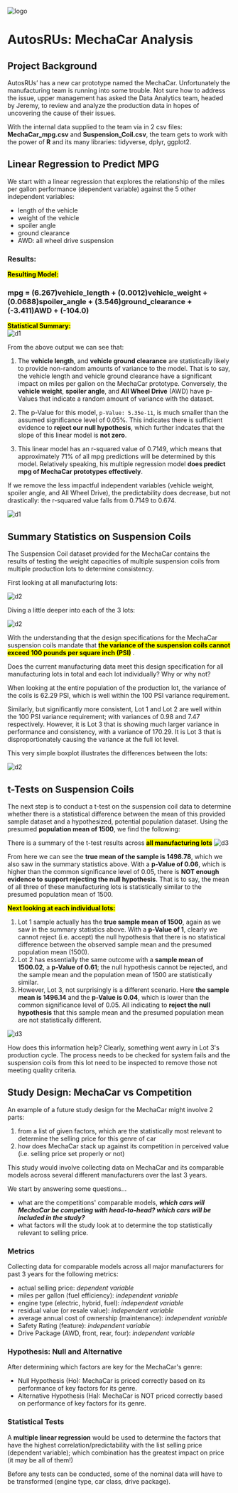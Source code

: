 ![logo](./Images/AutoRUs.png)
# AutosRUs: MechaCar Analysis

## Project Background
AutosRUs’ has a new car prototype named the MechaCar.  Unfortunately the manufacturing team is running into some trouble.  Not sure how to address the issue, upper management has asked the Data Analytics team, headed by Jeremy, to review and analyze the production data in hopes of uncovering the cause of their issues.

With the internal data supplied to the team via in 2 csv files: **MechaCar_mpg.csv** and **Suspension_Coil.csv**, the team gets to work with the power of **R** and its many libraries: tidyverse, dplyr, ggplot2.



## Linear Regression to Predict MPG
We start with a linear regression that explores the relationship of the miles per gallon performance (dependent variable) against the 5 other independent variables: 

* length of the vehicle
* weight of the vehicle
* spoiler angle
* ground clearance
* AWD: all wheel drive suspension

### Results:
<mark style="background-color: Yellow">**Resulting Model:**</mark> 

### mpg =  (6.267)**vehicle_length** + (0.0012)**vehicle_weight** + (0.0688)**spoiler_angle** + (3.546)**ground_clearance** + (-3.411)**AWD** + (-104.0)
				

<mark style="background-color: Yellow">**Statistical Summary:**</mark>  
![d1](./Images/linear_regression_d1.png)

From the above output we can see that:

1. The **vehicle length**, and **vehicle ground clearance** are statistically likely to provide non-random amounts of variance to the model. That is to say, the vehicle length and vehicle ground clearance have a significant impact on miles per gallon on the MechaCar prototype. Conversely,
the **vehicle weight**, **spoiler angle**, and **All Wheel Drive** (AWD) have p-Values that indicate a random amount of variance with the dataset.  

2. The p-Value for this model, ```p-Value: 5.35e-11```, is much smaller than the assumed significance level of 0.05%. This indicates there is sufficient evidence to **reject our null hypothesis**, which further indcates that the slope of this linear model is **not zero**.


3.  This linear model has an r-squared value of 0.7149, which means that approximately 71% of all mpg predictions will be determined by this model. Relatively speaking, his multiple regression model **does predict mpg of MechaCar prototypes effectively**. 

If we remove the less impactful independent variables (vehicle weight, spoiler angle, and All Wheel Drive), the predictability does decrease, but not drastically: the r-squared value falls from 0.7149 to 0.674. 

![d1](./Images/new_linear_regression_d1.png)

## Summary Statistics on Suspension Coils

The Suspension Coil dataset provided for the MechaCar contains the results of testing the weight capacities of multiple suspension coils from multiple production lots to determine consistency. 

First looking at all manufacturing lots:

![d2](./Images/total_lot_summary.png)

Diving a little deeper into each of the 3 lots:

![d2](./Images/manufactoring_lot_summary.png)

With the understanding that the design specifications for the MechaCar suspension coils mandate that <mark style="background-color: Yellow">**the variance of the suspension coils cannot exceed 100 pounds per square inch (PSI)**</mark> . 

Does the current manufacturing data meet this design specification for all manufacturing lots in total and each lot individually? Why or why not?

When looking at the entire population of the production lot, the variance of the coils is 62.29 PSI, which is well within the 100 PSI variance requirement.  

Similarly, but significantly more consistent, Lot 1 and Lot 2 are well within the 100 PSI variance requirement; with variances of 0.98 and 7.47 respectively.  However, it is Lot 3 that is showing much larger variance in performance and consistency, with a variance of 170.29.  It is Lot 3 that is disproportionately causing the variance at the full lot level.  

This very simple boxplot illustrates the differences between the lots:

![d2](./Images/boxplot2.png)

## t-Tests on Suspension Coils
The next step is to conduct a t-test on the suspension coil data to determine whether there is a statistical difference between the mean of this provided sample dataset and a hypothesized, potential population dataset. Using the presumed **population mean of 1500**, we find the following:

There is a summary of the t-test results across <mark style="background-color: Yellow">**all manufacturing lots**</mark>
![d3](./Images/t_test_all.png)

From here we can see the **true mean of the sample is 1498.78**, which we also saw in the summary statistics above.  With a **p-Value of 0.06**, which is higher than the common significance level of 0.05, there is **NOT enough evidence to support rejecting the null hypothesis**.  That is to say, the mean of all three of these manufacturing lots is statistically similar to the presumed population mean of 1500. 

<mark style="background-color: Yellow">**Next looking at each individual lots:**</mark>

1. Lot 1 sample actually has the **true sample mean of 1500**, again as we saw in the summary statistics above. With a **p-Value of 1**, clearly we cannot reject (i.e. accept) the null hypothesis that there is no statistical difference between the observed sample mean and the presumed population mean (1500).
2. Lot 2 has essentially the same outcome with a **sample mean of 1500.02**, a **p-Value of 0.61**; the null hypothesis cannot be rejected, and the sample mean and the population mean of 1500 are statistically similar.
3. However, Lot 3, not surprisingly is a different scenario. Here **the sample mean is 1496.14** and the **p-Value is 0.04**, which is lower than the common significance level of 0.05.  All indicating to **reject the null hypothesis** that this sample mean and the presumed population mean are not statistically different.

 ![d3](./Images/t_test_lot.png)

How does this information help?  Clearly, something went awry in Lot 3's production cycle. The process needs to be checked for system fails and the suspension coils from this lot need to be inspected to remove those not meeting quality criteria.

## Study Design: MechaCar vs Competition

An example of a future study design for the MechaCar might involve 2 parts:
1. from a list of given factors, which are the statistically most relevant to determine the selling price for this genre of car
2. how does MechaCar stack up against its competition in perceived value (i.e. selling price set properly or not)

This study would involve collecting data on MechaCar and its comparable models across several different manufacturers over the last 3 years.

We start by answering some questions...

*  what are the competitions' comparable models, ***which cars will MechaCar be competing with head-to-head? which cars will be included in the study?***
*   what factors will the study look at to determine the top statistically relevant to selling price.
 

### Metrics
Collecting data for comparable models across all major manufacturers for past 3 years for the following metrics:

*  actual selling price: *dependent variable*
*  miles per gallon (fuel efficiency): *independent variable*
*  engine type (electric, hybrid, fuel): *independent variable*
*  residual value (or resale value): *independent variable*
*  average annual cost of ownership (maintenance): *independent variable*
*  Safety Rating (feature): *independent variable*
*  Drive Package (AWD, front, rear, four): *independent variable*

### Hypothesis: Null and Alternative
After determining which factors are key for the MechaCar's genre:

 * Null Hypothesis (Ho): MechaCar is priced correctly based on its performance of key factors for its genre.
 * Alternative Hypothesis (Ha): MechaCar is NOT priced correctly based on performance of key factors for its genre.
 
### Statistical Tests
A **multiple linear regression** would be used to determine the factors that have the highest correlation/predictability with the list selling price (dependent variable); which combination has the greatest impact on price (it may be all of them!)

Before any tests can be conducted, some of the nominal data will have to be transformed (engine type, car class, drive package).
